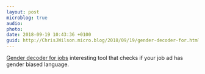 ```yaml
---
layout: post
microblog: true
audio: 
photo: 
date: 2018-09-19 10:43:36 +0100
guid: http://ChrisJWilson.micro.blog/2018/09/19/gender-decoder-for.html
---
```

[Gender decoder for jobs](http://gender-decoder.katmatfield.com/) interesting tool that checks if your job ad has gender biased language. 
